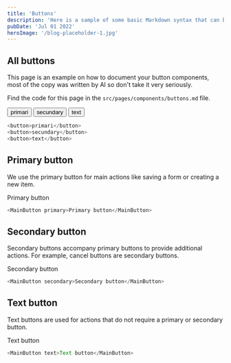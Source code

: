```yaml
---
title: 'Buttons'
description: 'Here is a sample of some basic Markdown syntax that can be used when writing Markdown content in Astro.'
pubDate: 'Jul 01 2022'
heroImage: '/blog-placeholder-1.jpg'
---
```


## All buttons

This page is an example on how to document your button components, most of the copy was written by AI so don't take it very seriously.

Find the code for this page in the `src/pages/components/buttons.md` file.

<div class="component-preview p-6">
    <button class='px-4 py-1 rounded-md bg-indigo-500/50' >primari</button>
    <button class='px-4 py-1 rounded-md bg-indigo-500/50' >secundary</button>
    <button class='px-4 py-1 rounded-md bg-indigo-500/50' >text</button>
</div>

```js
<button>primari</button>
<button>secundary</button>
<button>text</button>

```

## Primary button

We use the primary button for main actions like saving a form or creating a new item.

<div class="component-preview">
    <MainButton primary>Primary button</MainButton>
</div>

```js
<MainButton primary>Primary button</MainButton>
```

## Secondary button

Secondary buttons accompany primary buttons to provide additional actions.
For example, cancel buttons are secondary buttons.

<div class="component-preview">
    <MainButton secondary>Secondary button</MainButton>
</div>

```js
<MainButton secondary>Secondary button</MainButton>
```

## Text button

Text buttons are used for actions that do not require a primary or secondary button.

<div class="component-preview">
    <MainButton text>Text button</MainButton>
</div>

```js
<MainButton text>Text button</MainButton>
```

